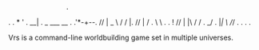                     .
 .  . * '      .
    __| .   _  ___     __   .
  .'*-+--. // | _ \   / /
     \|.  //  |   / .  \ \   .
    . ! \//   | |\\   / /  .
       \_/  . |_| \\ /_/
.                 .
         .               .         

Vrs is a command-line worldbuilding game set in multiple universes.
